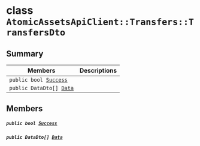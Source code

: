 # class `AtomicAssetsApiClient::Transfers::TransfersDto` 

## Summary

 Members                                | Descriptions                                
----------------------------------------|---------------------------------------------
`public bool `[`Success`](#class_atomic_assets_api_client_1_1_transfers_1_1_transfers_dto_1a506fb037fbb6bfe8f254c021a2c3cfac) | 
`public DataDto[] `[`Data`](#class_atomic_assets_api_client_1_1_transfers_1_1_transfers_dto_1a6ed89521b3da4f30d2ab82c36d0afd13) | 

## Members

##### `public bool `[`Success`](#class_atomic_assets_api_client_1_1_transfers_1_1_transfers_dto_1a506fb037fbb6bfe8f254c021a2c3cfac) 

##### `public DataDto[] `[`Data`](#class_atomic_assets_api_client_1_1_transfers_1_1_transfers_dto_1a6ed89521b3da4f30d2ab82c36d0afd13) 

